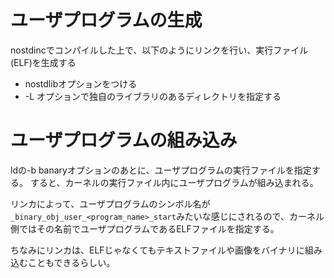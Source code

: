 # ユーザプログラムの生成
nostdincでコンパイルした上で、以下のようにリンクを行い、実行ファイル(ELF)を生成する
- nostdlibオプションをつける
- -L オプションで独自のライブラリのあるディレクトリを指定する

# ユーザプログラムの組み込み
ldの-b banaryオプションのあとに、ユーザプログラムの実行ファイルを指定する。
すると、カーネルの実行ファイル内にユーザプログラムが組み込まれる。

リンカによって、ユーザプログラムのシンボル名が```_binary_obj_user_<program_name>_start```みたいな感じにされるので、カーネル側ではその名前でユーザプログラムであるELFファイルを指定する。

ちなみにリンカは、ELFじゃなくてもテキストファイルや画像をバイナリに組み込むこともできるらしい。